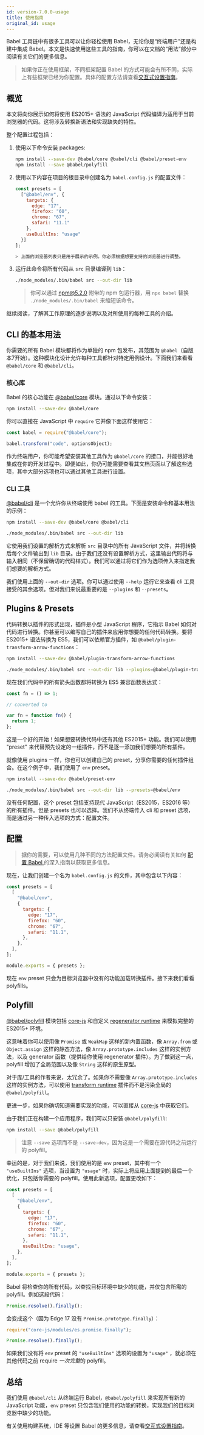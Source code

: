 ```yaml
---
id: version-7.0.0-usage
title: 使用指南
original_id: usage
---
```


Babel 工具链中有很多工具可以让你轻松使用 Babel，无论你是“终端用户”还是构建中集成 Babel。本文是快速使用这些工具的指南，你可以在文档的“用法”部分中阅读有关它们的更多信息。

> 如果你正在使用框架，不同框架配置 Babel 的方式可能会有所不同，实际上有些框架已经为你配置。具体的配置方法请查看[交互式设置指南](/setup.html)。

## 概览

本文将向你展示如何将使用 ES2015+ 语法的 JavaScript 代码编译为适用于当前浏览器的代码。这将涉及转换新语法和实现缺失的特性。

整个配置过程包括：

1. 使用以下命令安装 packages:

    ```sh
    npm install --save-dev @babel/core @babel/cli @babel/preset-env
    npm install --save @babel/polyfill
    ```
2. 使用以下内容在项目的根目录中创建名为 `babel.config.js` 的配置文件：

    ```js
    const presets = [
      ["@babel/env", {
        targets: {
          edge: "17",
          firefox: "60",
          chrome: "67",
          safari: "11.1"
        },
        useBuiltIns: "usage"
      }]
    ];

    > 上面的浏览器列表只是用于展示的示例。你必须根据想要支持的浏览器进行调整。

3. 运行此命令将所有代码从 `src` 目录编译到 `lib`：

   ```sh
   ./node_modules/.bin/babel src --out-dir lib
   ```

    > 你可以通过 npm@5.2.0 附带的 npm 包运行器，用 `npx babel` 替换 `./node_modules/.bin/babel` 来缩短该命令。

继续阅读，了解其工作原理的逐步说明以及对所使用的每种工具的介绍。

## CLI 的基本用法

你需要的所有 Babel 模块都将作为单独的 npm 包发布，其范围为 `@babel`（自版本7开始）。这种模块化设计允许每种工具都针对特定用例设计。下面我们来看看 `@babel/core` 和 `@babel/cli`。

### 核心库

Babel 的核心功能在 [@babel/core](core.md) 模块。通过以下命令安装：

```sh
npm install --save-dev @babel/core
```

你可以直接在 JavaScript 中 `require` 它并像下面这样使用它：

```js
const babel = require("@babel/core");

babel.transform("code", optionsObject);
```

作为终端用户，你可能希望安装其他工具作为 `@babel/core` 的接口，并能很好地集成在你的开发过程中。即便如此，你仍可能需要查看其文档页面以了解这些选项，其中大部分选项也可以通过其他工具进行设置。

### CLI 工具

[@babel/cli](cli.md) 是一个允许你从终端使用 babel 的工具。下面是安装命令和基本用法的示例：

```sh
npm install --save-dev @babel/core @babel/cli

./node_modules/.bin/babel src --out-dir lib
```

它使用我们设置的解析方式来解析 `src` 目录中的所有 JavaScript 文件，并将转换后每个文件输出到 `lib` 目录。由于我们还没有设置解析方式，这里输出代码将与输入相同（不保留确切的代码样式）。我们可以通过将它们作为选项传入来指定我们想要的解析方式。

我们使用上面的 `--out-dir` 选项。你可以通过使用 `--help` 运行它来查看 cli 工具接受的其余选项。但对我们来说最重要的是 `--plugins` 和 `--presets`。

## Plugins & Presets

代码转换以插件的形式出现，插件是小型 JavaScript 程序，它指示 Babel 如何对代码进行转换。你甚至可以编写自己的插件来应用你想要的任何代码转换。要将ES2015+ 语法转换为 ES5，我们可以依赖官方插件，如 `@babel/plugin-transform-arrow-functions`：

```sh
npm install --save-dev @babel/plugin-transform-arrow-functions

./node_modules/.bin/babel src --out-dir lib --plugins=@babel/plugin-transform-arrow-functions
```

现在我们代码中的所有箭头函数都将转换为 ES5 兼容函数表达式：

```js
const fn = () => 1;

// converted to

var fn = function fn() {
  return 1;
};
```

这是一个好的开始！如果想要转换代码中还有其他 ES2015+ 功能。我们可以使用 "preset" 来代替预先设定的一组插件，而不是逐一添加我们想要的所有插件。

就像使用 plugins 一样，你也可以创建自己的 preset，分享你需要的任何插件组合。在这个例子中，我们使用了 `env` preset。

```sh
npm install --save-dev @babel/preset-env

./node_modules/.bin/babel src --out-dir lib --presets=@babel/env
```

没有任何配置，这个 preset 包括支持现代 JavaScript（ES2015，ES2016 等）的所有插件。但是 presets 也可以选择。我们不从终端传入 cli 和 preset 选项，而是通过另一种传入选项的方式：配置文件。

## 配置

> 据你的需要，可以使用几种不同的方法配置文件。请务必阅读有关如何 [配置 Babel ](configuration.md) 的深入指南以获取更多信息。

现在，让我们创建一个名为 `babel.config.js` 的文件，其中包含以下内容：

```js
const presets = [
  [
    "@babel/env",
    {
      targets: {
        edge: "17",
        firefox: "60",
        chrome: "67",
        safari: "11.1",
      },
    },
  ],
];

module.exports = { presets };
```

现在 `env` preset 只会为目标浏览器中没有的功能加载转换插件。接下来我们看看 polyfills。

## Polyfill

[@babel/polyfill](polyfill.md) 模块包括 [core-js](https://github.com/zloirock/core-js) 和自定义 [regenerator runtime](https://github.com/facebook/regenerator/blob/master/packages/regenerator-runtime/runtime.js) 来模拟完整的 ES2015+ 环境。

这意味着你可以使用像 `Promise` 或 `WeakMap` 这样的新内置函数，像 `Array.from` 或 `Object.assign` 这样的静态方法，像 `Array.prototype.includes` 这样的实例方法，以及 generator 函数（提供给你使用 regenerator 插件）。为了做到这一点，polyfill 增加了全局范围以及像 `String` 这样的原生原型。

对于库/工具的作者来说，太冗余了。如果你不需要像 `Array.prototype.includes` 这样的实例方法，可以使用 [transform runtime](plugin-transform-runtime.md) 插件而不是污染全局的 `@babel/polyfill`。

更进一步，如果你确切知道需要实现的功能，可以直接从 [core-js](https://github.com/zloirock/core-js#commonjs) 中获取它们。

由于我们正在构建一个应用程序，我们可以只安装 `@babel/polyfill`:

```sh
npm install --save @babel/polyfill
```

> 注意 `--save` 选项而不是 `--save-dev`，因为这是一个需要在源代码之前运行的 polyfill。

幸运的是，对于我们来说，我们使用的是 `env` preset，其中有一个 `"useBuiltIns"` 选项，当设置为 `"usage"` 时，实际上将应用上面提到的最后一个优化，只包括你需要的 polyfill。使用此新选项，配置更改如下：

```js
const presets = [
  [
    "@babel/env",
    {
      targets: {
        edge: "17",
        firefox: "60",
        chrome: "67",
        safari: "11.1",
      },
      useBuiltIns: "usage",
    },
  ],
];

module.exports = { presets };
```

Babel 将检查你的所有代码，以查找目标环境中缺少的功能，并仅包含所需的 polyfill。例如这段代码：

```js
Promise.resolve().finally();
```

会变成这个（因为 Edge 17 没有 `Promise.prototype.finally`）：

```js
require("core-js/modules/es.promise.finally");

Promise.resolve().finally();
```

如果我们没有将 `env` preset 的 `"useBuiltIns"` 选项的设置为 `"usage"` ，就必须在其他代码之前 require *一次完整*的 polyfill。

## 总结

我们使用 `@babel/cli` 从终端运行 Babel，`@babel/polyfill` 来实现所有新的 JavaScript 功能，`env` preset 只包含我们使用的功能的转换，实现我们的目标浏览器中缺少的功能。

有关使用构建系统，IDE 等设置 Babel 的更多信息，请查看[交互式设置指南](/setup.html)。
